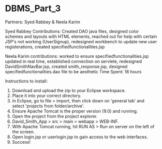 # DBMS_Part_3

Partners: Syed Rabbey & Neela Karim

Syed Rabbey Contributions: Created DAO java files, designed color schemes and layouts with HTML elements, reached out for help with certain JSP's not working (UserSignup), redesigned workbench to update new user registerations, created specifiedfunctionalities.jsp

Neela Karim contributions: worked to ensure specifiedfunctionalities.jsp updated in real time, established connection on servlete, redesigned DavidSmithNavBar.jsp, created smith_response.jsp, designed specifiedfunctionalities.dao file to be aesthetic 
Time Spent: 18 hours 

Instructions to install:
1. Download and upload the zip to your Eclipse workspace.
2. Place it into your correct directory.
3. In Eclipse, go to file > import, then click down on 'general tab' and select 'projects from folder/archive'.
4. Ensure Apache Tomcat is the proper version (9.0) and running.
5. Open the project from the project explorer.
6. David_Smith_App > src > main > webapp > WEB-INF.
7. With Apache Tomcat running, hit RUN AS > Run on server on the left of the screen.
8. Open login.jsp or userlogin.jsp to gain access to the web interfaces.
9. Success!
